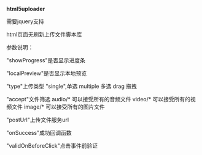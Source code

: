 **html5uploader**

需要jquery支持

html页面无刷新上传文件脚本库

参数说明：

"showProgress"是否显示进度条

"localPreview"是否显示本地预览

"type"上传类型 "single",单选  multiple 多选  drag 拖拽

"accept"文件筛选 audio/* 可以接受所有的音频文件 video/*	可以接受所有的视频文件 image/*	可以接受所有的图片文件

"postUrl"上传文件服务url

"onSuccess"成功回调函数

"validOnBeforeClick"点击事件前验证

